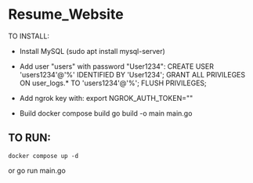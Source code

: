 # Resume_Website

 TO INSTALL:
- Install MySQL (sudo apt install mysql-server)
- Add user "users" with password "User1234":
        CREATE USER 'users1234'@'%' IDENTIFIED BY 'User1234';
        GRANT ALL PRIVILEGES ON user_logs.* TO 'users1234'@'%';
        FLUSH PRIVILEGES;

- Add ngrok key with:
    export NGROK_AUTH_TOKEN=""

- Build
    docker compose build
    go build -o main main.go

TO RUN:
-  
    docker compose up -d
or 
    go run main.go
